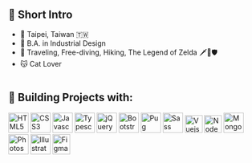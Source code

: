 ## 🍄 Short Intro
<!-- Hi there, this is Hazel! 👋<br>
A front-end engineer focused on Vue.<br>
Drawing on my previous design knowledge and my current programming skills,<br>
I can smoothly combine visual appeal and functionality, achieving a perfect balance.<br>
I'm seeking a job in front-end development and design (UX & UI).<br> -->

* 📍  Taipei, Taiwan 🇹🇼
* 🏫  B.A. in Industrial Design
* 🩵  Traveling, Free-diving, Hiking, The Legend of Zelda 🗡️🏹🛡️
* 😽  Cat Lover
<br><br>

## 📌 Building Projects with:
<div>
  <img src="https://cdn.worldvectorlogo.com/logos/html-1.svg" width="40" height="40" alt="HTML5" />
  <img src="https://cdn.worldvectorlogo.com/logos/css-3.svg" width="40" height="40" alt="CSS3" />
  <img src="https://cdn.worldvectorlogo.com/logos/logo-javascript.svg" alt="Javascript" width="40" height="40"/>
  <img src="https://cdn.worldvectorlogo.com/logos/typescript.svg" alt="Typescript" width="40" height="40"/>
  <img src="https://cdn.worldvectorlogo.com/logos/jquery-6.svg" alt="jQuery" width="40" height="40"/>
  <img src="https://cdn.worldvectorlogo.com/logos/bootstrap-5-1.svg" alt="Bootstrap" width="40" height="40"/>
  <img src="https://cdn.worldvectorlogo.com/logos/pug.svg" alt="Pug" width="40" height="40"/>
  <img src="https://cdn.worldvectorlogo.com/logos/sass-1.svg" alt="Sass" width="40" height="40"/>
  <img src="https://cdn.worldvectorlogo.com/logos/vue-9.svg" alt="Vuejs" width="35" height="35"/>
<!--   <img src="https://cdn.worldvectorlogo.com/logos/nuxt-2.svg" alt="Nuxtjs" width="40" height="40"/> -->
<!--   <img src="https://cdn.vuetifyjs.com/docs/images/brand-kit/v-logo.svg" alt="Vuetify" width="45" height="45" /> -->
  <img src="https://cdn.worldvectorlogo.com/logos/nodejs-icon.svg" alt="NodeJS" width="35" height="35" />
  <img src="https://cdn.worldvectorlogo.com/logos/mongodb-icon-1-1.svg" alt="MongoDB" width="40" height="40" />
  <img src="https://cdn.worldvectorlogo.com/logos/adobe-photoshop-2.svg" alt="Photoshop" width="40" height="40" />
  <img src="https://upload.wikimedia.org/wikipedia/commons/thumb/f/fb/Adobe_Illustrator_CC_icon.svg/246px-Adobe_Illustrator_CC_icon.svg.png" alt="Illustrator" width="40" height="40" />
  <img src="https://www.vectorlogo.zone/logos/figma/figma-icon.svg" alt="Figma" width="35" height="40"/>
</div>
